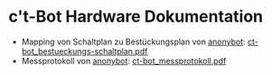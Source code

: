 # c't-Bot Hardware Dokumentation


* Mapping von Schaltplan zu Bestückungsplan von [anonybot](mailto:anonybot@posteo.net): [ct-bot_bestueckungs-schaltplan.pdf](ct-bot_bestueckungs-schaltplan.pdf)
* Messprotokoll von [anonybot](mailto:anonybot@posteo.net): [ct-bot_messprotokoll.pdf](ct-bot_messprotokoll.pdf)
